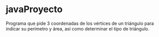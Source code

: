 # javaProyecto
Programa que pide 3 coordenadas de los vértices de un triángulo para indicar su perímetro y área, así como determinar el tipo de triángulo.
